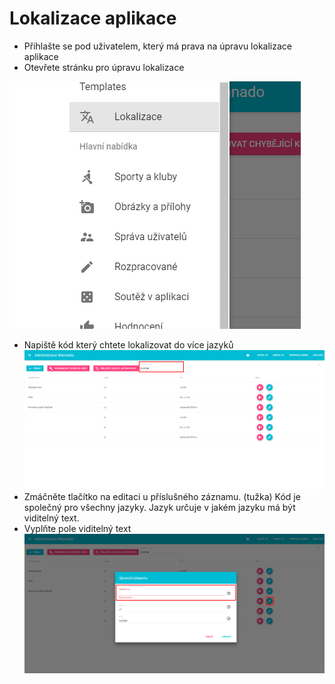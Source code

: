 # Lokalizace aplikace

* Přihlašte se pod uživatelem, který má prava na úpravu lokalizace aplikace
* Otevřete stránku pro úpravu lokalizace

![](/images/lokalizaceMenu.png)

* Napiště kód který chtete lokalizovat do více jazyků![](/images/searchLocCode.png)
* Zmáčněte tlačítko na editaci u příslušného záznamu. \(tužka\) Kód je společný pro všechny jazyky. Jazyk určuje v jakém jazyku má být viditelný text.
* Vyplňte pole viditelný text![](/images/locEdit.png)



